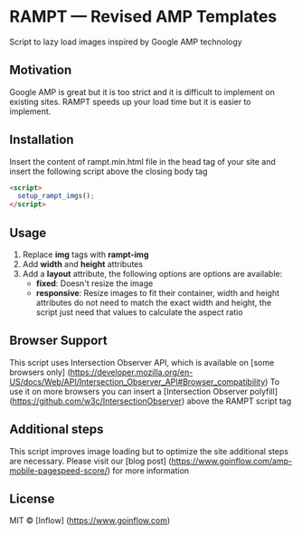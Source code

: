 # RAMPT — Revised AMP Templates
Script to lazy load images inspired by Google AMP technology

## Motivation
Google AMP is great but it is too strict and it is difficult to implement on existing sites. RAMPT speeds up your load time but it is easier to implement.

## Installation
Insert the content of rampt.min.html file in the head tag of your site and insert the following script above the closing body tag

```html
<script>
  setup_rampt_imgs();
</script>
```

## Usage
1. Replace **img** tags with **rampt-img**
2. Add **width** and **height** attributes
3. Add a **layout** attribute, the following options are options are available:
   - **fixed**: Doesn't resize the image
   - **responsive**: Resize images to fit their container, width and height attributes do not need to match the exact width and height, the script just need that values to calculate the aspect ratio
   
## Browser Support
This script uses Intersection Observer API, which is available on [some browsers only] (https://developer.mozilla.org/en-US/docs/Web/API/Intersection_Observer_API#Browser_compatibility) To use it on more browsers you can insert a [Intersection Observer polyfill] (https://github.com/w3c/IntersectionObserver) above the RAMPT script tag
   
## Additional steps
This script improves image loading but to optimize the site additional steps are necessary. Please visit our [blog post] (https://www.goinflow.com/amp-mobile-pagespeed-score/) for more information 
   
## License
MIT © [Inflow] (https://www.goinflow.com)
